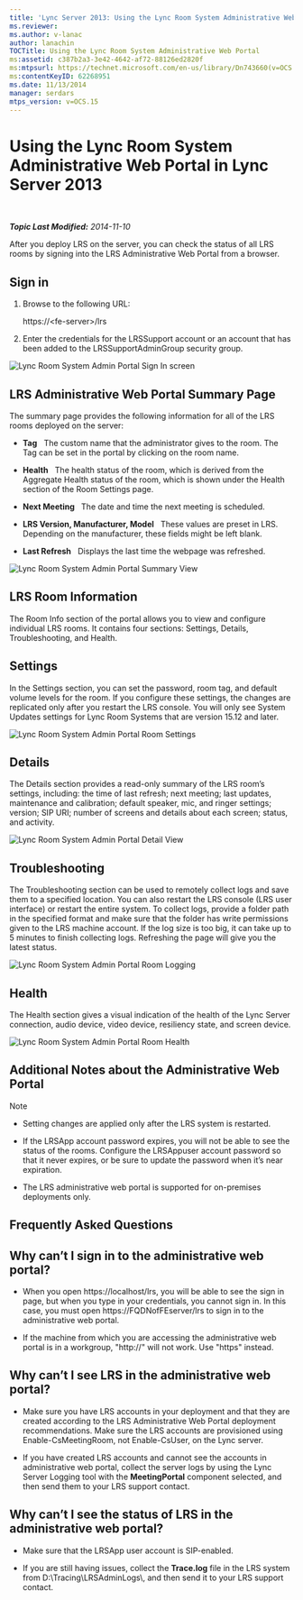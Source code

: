 ```yaml
---
title: 'Lync Server 2013: Using the Lync Room System Administrative Web Portal'
ms.reviewer: 
ms.author: v-lanac
author: lanachin
TOCTitle: Using the Lync Room System Administrative Web Portal
ms:assetid: c387b2a3-3e42-4642-af72-88126ed2820f
ms:mtpsurl: https://technet.microsoft.com/en-us/library/Dn743660(v=OCS.15)
ms:contentKeyID: 62268951
ms.date: 11/13/2014
manager: serdars
mtps_version: v=OCS.15
---
```


<div data-xmlns="http://www.w3.org/1999/xhtml">

<div class="topic" data-xmlns="http://www.w3.org/1999/xhtml" data-msxsl="urn:schemas-microsoft-com:xslt" data-cs="http://msdn.microsoft.com/en-us/">

<div data-asp="http://msdn2.microsoft.com/asp">

# Using the Lync Room System Administrative Web Portal in Lync Server 2013

</div>

<div id="mainSection">

<div id="mainBody">

<span> </span>

_**Topic Last Modified:** 2014-11-10_

After you deploy LRS on the server, you can check the status of all LRS rooms by signing into the LRS Administrative Web Portal from a browser.

<div>

## Sign in

1.  Browse to the following URL:
    
    https://\<fe-server\>/lrs

2.  Enter the credentials for the LRSSupport account or an account that has been added to the LRSSupportAdminGroup security group.

![Lync Room System Admin Portal Sign In screen](images/Dn436326.050bcf70-2f3b-46b2-9b96-ebd12679b713(OCS.15).png "Lync Room System Admin Portal Sign In screen")

</div>

<div>

## LRS Administrative Web Portal Summary Page

The summary page provides the following information for all of the LRS rooms deployed on the server:

  - **Tag**   The custom name that the administrator gives to the room. The Tag can be set in the portal by clicking on the room name.

  - **Health**   The health status of the room, which is derived from the Aggregate Health status of the room, which is shown under the Health section of the Room Settings page.

  - **Next Meeting**   The date and time the next meeting is scheduled.

  - **LRS Version, Manufacturer, Model**   These values are preset in LRS. Depending on the manufacturer, these fields might be left blank.

  - **Last Refresh**   Displays the last time the webpage was refreshed.

![Lync Room System Admin Portal Summary View](images/Dn743660.f829ce90-dd95-4725-bd94-6870c5dcf046(OCS.15).png "Lync Room System Admin Portal Summary View")

</div>

<div>

## LRS Room Information

The Room Info section of the portal allows you to view and configure individual LRS rooms. It contains four sections: Settings, Details, Troubleshooting, and Health.

<div>

## Settings

In the Settings section, you can set the password, room tag, and default volume levels for the room. If you configure these settings, the changes are replicated only after you restart the LRS console. You will only see System Updates settings for Lync Room Systems that are version 15.12 and later.

![Lync Room System Admin Portal Room Settings](images/Dn743660.ab162e19-41ac-4991-9b2a-92575aa53eda(OCS.15).png "Lync Room System Admin Portal Room Settings")

</div>

<div>

## Details

The Details section provides a read-only summary of the LRS room’s settings, including: the time of last refresh; next meeting; last updates, maintenance and calibration; default speaker, mic, and ringer settings; version; SIP URI; number of screens and details about each screen; status, and activity.

![Lync Room System Admin Portal Detail View](images/Dn743660.2958bbba-db74-4670-a920-87fdfb2fc22d(OCS.15).png "Lync Room System Admin Portal Detail View")

</div>

<div>

## Troubleshooting

The Troubleshooting section can be used to remotely collect logs and save them to a specified location. You can also restart the LRS console (LRS user interface) or restart the entire system. To collect logs, provide a folder path in the specified format and make sure that the folder has write permissions given to the LRS machine account. If the log size is too big, it can take up to 5 minutes to finish collecting logs. Refreshing the page will give you the latest status.

![Lync Room System Admin Portal Room Logging](images/Dn743660.749aee71-deaa-4ace-a146-fe2b349f0f42(OCS.15).png "Lync Room System Admin Portal Room Logging")

</div>

<div>

## Health

The Health section gives a visual indication of the health of the Lync Server connection, audio device, video device, resiliency state, and screen device.

![Lync Room System Admin Portal Room Health](images/Dn743660.8cc644f8-8e3e-42d5-9079-045d8fe9daa7(OCS.15).png "Lync Room System Admin Portal Room Health")

</div>

</div>

<div>

## Additional Notes about the Administrative Web Portal

<div>


> [!NOTE]  
> <UL>
> <LI>
> <P>Setting changes are applied only after the LRS system is restarted.</P>
> <LI>
> <P>If the LRSApp account password expires, you will not be able to see the status of the rooms. Configure the LRSAppuser account password so that it never expires, or be sure to update the password when it’s near expiration.</P>
> <LI>
> <P>The LRS administrative web portal is supported for on-premises deployments only.</P></LI></UL>



</div>

</div>

<div>

## Frequently Asked Questions

<div>

## Why can’t I sign in to the administrative web portal?

  - When you open https://localhost/lrs, you will be able to see the sign in page, but when you type in your credentials, you cannot sign in. In this case, you must open https://FQDNofFEserver/lrs to sign in to the administrative web portal.

  - If the machine from which you are accessing the administrative web portal is in a workgroup, "http://" will not work. Use "https" instead.

</div>

<div>

## Why can’t I see LRS in the administrative web portal?

  - Make sure you have LRS accounts in your deployment and that they are created according to the LRS Administrative Web Portal deployment recommendations. Make sure the LRS accounts are provisioned using Enable-CsMeetingRoom, not Enable-CsUser, on the Lync server.

  - If you have created LRS accounts and cannot see the accounts in administrative web portal, collect the server logs by using the Lync Server Logging tool with the **MeetingPortal** component selected, and then send them to your LRS support contact.

</div>

<div>

## Why can’t I see the status of LRS in the administrative web portal?

  - Make sure that the LRSApp user account is SIP-enabled.

  - If you are still having issues, collect the **Trace.log** file in the LRS system from D:\\Tracing\\LRSAdminLogs\\, and then send it to your LRS support contact.

</div>

</div>

</div>

<span> </span>

</div>

</div>

</div>

